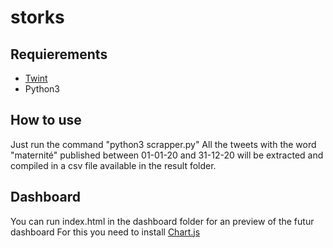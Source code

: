 
# storks

## Requierements

- [Twint](https://github.com/twintproject/twint)
- Python3

## How to use

Just run the command "python3 scrapper.py" All the tweets with the word "maternité" published between 01-01-20 and 31-12-20 will be extracted and compiled in a csv file available in the result folder.

## Dashboard

You can run index.html in the dashboard folder for an preview of the futur dashboard
For this you need to install [Chart.js](https://www.chartjs.org/docs/latest/getting-started/integration.html)
